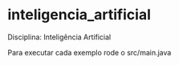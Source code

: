# inteligencia_artificial
Disciplina: Inteligência Artificial

Para executar cada exemplo rode o src/main.java
